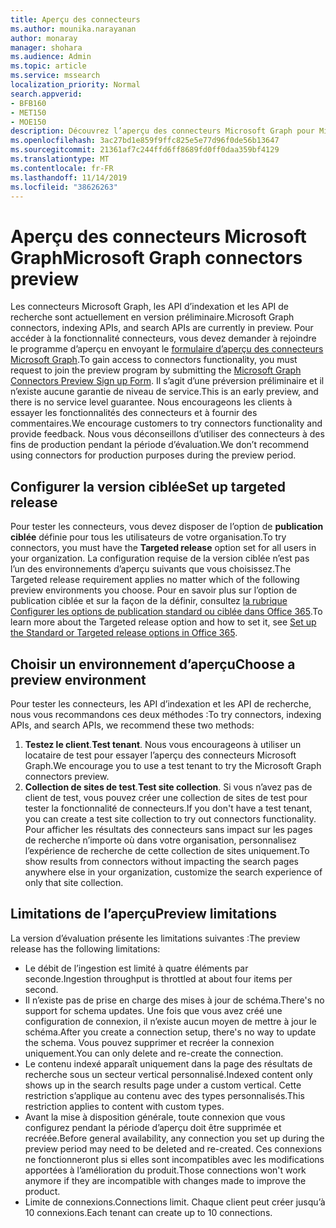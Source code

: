 ```yaml
---
title: Aperçu des connecteurs
ms.author: mounika.narayanan
author: monaray
manager: shohara
ms.audience: Admin
ms.topic: article
ms.service: mssearch
localization_priority: Normal
search.appverid:
- BFB160
- MET150
- MOE150
description: Découvrez l’aperçu des connecteurs Microsoft Graph pour Microsoft Search.
ms.openlocfilehash: 3ac27bd1e859f9ffc825e5e77d96f0de56b13647
ms.sourcegitcommit: 21361af7c244ffd6ff8689fd0ff0daa359bf4129
ms.translationtype: MT
ms.contentlocale: fr-FR
ms.lasthandoff: 11/14/2019
ms.locfileid: "38626263"
---
```

# <a name="microsoft-graph-connectors-preview"></a><span data-ttu-id="fa4f6-103">Aperçu des connecteurs Microsoft Graph</span><span class="sxs-lookup"><span data-stu-id="fa4f6-103">Microsoft Graph connectors preview</span></span>

<span data-ttu-id="fa4f6-104">Les connecteurs Microsoft Graph, les API d’indexation et les API de recherche sont actuellement en version préliminaire.</span><span class="sxs-lookup"><span data-stu-id="fa4f6-104">Microsoft Graph connectors, indexing APIs, and search APIs are currently in preview.</span></span> <span data-ttu-id="fa4f6-105">Pour accéder à la fonctionnalité connecteurs, vous devez demander à rejoindre le programme d’aperçu en envoyant le <a href="https://forms.office.com/Pages/ResponsePage.aspx?id=v4j5cvGGr0GRqy180BHbRxWYgu82J_RFnMMATAS6_chUNVYwNU1CMDNZUDBSSDZKWVo2RDJDRjRLQi4u" target="_blank">formulaire d’aperçu des connecteurs Microsoft Graph</a>.</span><span class="sxs-lookup"><span data-stu-id="fa4f6-105">To gain access to connectors functionality, you must request to join the preview program by submitting the <a href="https://forms.office.com/Pages/ResponsePage.aspx?id=v4j5cvGGr0GRqy180BHbRxWYgu82J_RFnMMATAS6_chUNVYwNU1CMDNZUDBSSDZKWVo2RDJDRjRLQi4u" target="_blank">Microsoft Graph Connectors Preview Sign up Form</a>.</span></span> <span data-ttu-id="fa4f6-106">Il s’agit d’une préversion préliminaire et il n’existe aucune garantie de niveau de service.</span><span class="sxs-lookup"><span data-stu-id="fa4f6-106">This is an early preview, and there is no service level guarantee.</span></span> <span data-ttu-id="fa4f6-107">Nous encourageons les clients à essayer les fonctionnalités des connecteurs et à fournir des commentaires.</span><span class="sxs-lookup"><span data-stu-id="fa4f6-107">We encourage customers to try connectors functionality and provide feedback.</span></span> <span data-ttu-id="fa4f6-108">Nous vous déconseillons d’utiliser des connecteurs à des fins de production pendant la période d’évaluation.</span><span class="sxs-lookup"><span data-stu-id="fa4f6-108">We don’t recommend using connectors for production purposes during the preview period.</span></span>

## <a name="set-up-targeted-release"></a><span data-ttu-id="fa4f6-109">Configurer la version ciblée</span><span class="sxs-lookup"><span data-stu-id="fa4f6-109">Set up targeted release</span></span>
<span data-ttu-id="fa4f6-110">Pour tester les connecteurs, vous devez disposer de l’option de **publication ciblée** définie pour tous les utilisateurs de votre organisation.</span><span class="sxs-lookup"><span data-stu-id="fa4f6-110">To try connectors, you must have the **Targeted release** option set for all users in your organization.</span></span> <span data-ttu-id="fa4f6-111">La configuration requise de la version ciblée n’est pas l’un des environnements d’aperçu suivants que vous choisissez.</span><span class="sxs-lookup"><span data-stu-id="fa4f6-111">The Targeted release requirement applies no matter which of the following preview environments you choose.</span></span>
<span data-ttu-id="fa4f6-112">Pour en savoir plus sur l’option de publication ciblée et sur la façon de la définir, consultez <a href="https://docs.microsoft.com/office365/admin/manage/release-options-in-office-365?view=o365-worldwide" target="_blank">la rubrique Configurer les options de publication standard ou ciblée dans Office 365</a>.</span><span class="sxs-lookup"><span data-stu-id="fa4f6-112">To learn more about the Targeted release option and how to set it, see <a href="https://docs.microsoft.com/office365/admin/manage/release-options-in-office-365?view=o365-worldwide" target="_blank">Set up the Standard or Targeted release options in Office 365</a>.</span></span>

## <a name="choose-a-preview-environment"></a><span data-ttu-id="fa4f6-113">Choisir un environnement d’aperçu</span><span class="sxs-lookup"><span data-stu-id="fa4f6-113">Choose a preview environment</span></span> 
<span data-ttu-id="fa4f6-114">Pour tester les connecteurs, les API d’indexation et les API de recherche, nous vous recommandons ces deux méthodes :</span><span class="sxs-lookup"><span data-stu-id="fa4f6-114">To try connectors, indexing APIs, and search APIs, we recommend these two methods:</span></span>
1. <span data-ttu-id="fa4f6-115">**Testez le client**.</span><span class="sxs-lookup"><span data-stu-id="fa4f6-115">**Test tenant**.</span></span>  <span data-ttu-id="fa4f6-116">Nous vous encourageons à utiliser un locataire de test pour essayer l’aperçu des connecteurs Microsoft Graph.</span><span class="sxs-lookup"><span data-stu-id="fa4f6-116">We encourage you to use a test tenant to try the Microsoft Graph connectors preview.</span></span>
2. <span data-ttu-id="fa4f6-117">**Collection de sites de test**.</span><span class="sxs-lookup"><span data-stu-id="fa4f6-117">**Test site collection**.</span></span> <span data-ttu-id="fa4f6-118">Si vous n’avez pas de client de test, vous pouvez créer une collection de sites de test pour tester la fonctionnalité de connecteurs.</span><span class="sxs-lookup"><span data-stu-id="fa4f6-118">If you don't have a test tenant, you can create a test site collection to try out connectors functionality.</span></span> <span data-ttu-id="fa4f6-119">Pour afficher les résultats des connecteurs sans impact sur les pages de recherche n’importe où dans votre organisation, personnalisez l’expérience de recherche de cette collection de sites uniquement.</span><span class="sxs-lookup"><span data-stu-id="fa4f6-119">To show results from connectors without impacting the search pages anywhere else in your organization, customize the search experience of only that site collection.</span></span>

## <a name="preview-limitations"></a><span data-ttu-id="fa4f6-120">Limitations de l’aperçu</span><span class="sxs-lookup"><span data-stu-id="fa4f6-120">Preview limitations</span></span>
<span data-ttu-id="fa4f6-121">La version d’évaluation présente les limitations suivantes :</span><span class="sxs-lookup"><span data-stu-id="fa4f6-121">The preview release has the following limitations:</span></span>
* <span data-ttu-id="fa4f6-122">Le débit de l’ingestion est limité à quatre éléments par seconde.</span><span class="sxs-lookup"><span data-stu-id="fa4f6-122">Ingestion throughput is throttled at about four items per second.</span></span>
* <span data-ttu-id="fa4f6-123">Il n’existe pas de prise en charge des mises à jour de schéma.</span><span class="sxs-lookup"><span data-stu-id="fa4f6-123">There's no support for schema updates.</span></span> <span data-ttu-id="fa4f6-124">Une fois que vous avez créé une configuration de connexion, il n’existe aucun moyen de mettre à jour le schéma.</span><span class="sxs-lookup"><span data-stu-id="fa4f6-124">After you create a connection setup, there's no way to update the schema.</span></span> <span data-ttu-id="fa4f6-125">Vous pouvez supprimer et recréer la connexion uniquement.</span><span class="sxs-lookup"><span data-stu-id="fa4f6-125">You can only delete and re-create the connection.</span></span>
* <span data-ttu-id="fa4f6-126">Le contenu indexé apparaît uniquement dans la page des résultats de recherche sous un secteur vertical personnalisé.</span><span class="sxs-lookup"><span data-stu-id="fa4f6-126">Indexed content only shows up in the search results page under a custom vertical.</span></span> <span data-ttu-id="fa4f6-127">Cette restriction s’applique au contenu avec des types personnalisés.</span><span class="sxs-lookup"><span data-stu-id="fa4f6-127">This restriction applies to content with custom types.</span></span>
* <span data-ttu-id="fa4f6-128">Avant la mise à disposition générale, toute connexion que vous configurez pendant la période d’aperçu doit être supprimée et recréée.</span><span class="sxs-lookup"><span data-stu-id="fa4f6-128">Before general availability, any connection you set up during the preview period may need to be deleted and re-created.</span></span> <span data-ttu-id="fa4f6-129">Ces connexions ne fonctionneront plus si elles sont incompatibles avec les modifications apportées à l’amélioration du produit.</span><span class="sxs-lookup"><span data-stu-id="fa4f6-129">Those connections won't work anymore if they are incompatible with changes made to improve the product.</span></span>
* <span data-ttu-id="fa4f6-130">Limite de connexions.</span><span class="sxs-lookup"><span data-stu-id="fa4f6-130">Connections limit.</span></span> <span data-ttu-id="fa4f6-131">Chaque client peut créer jusqu’à 10 connexions.</span><span class="sxs-lookup"><span data-stu-id="fa4f6-131">Each tenant can create up to 10 connections.</span></span>
